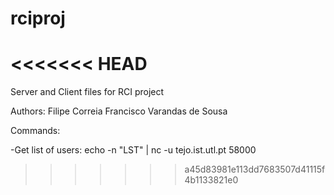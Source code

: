 # rciproj
<<<<<<< HEAD
=======
Server and Client files for RCI project

Authors: Filipe Correia
	 Francisco Varandas de Sousa

Commands:

-Get list of users: echo -n "LST" | nc -u tejo.ist.utl.pt 58000
>>>>>>> a45d83981e113dd7683507d41115f4b1133821e0
